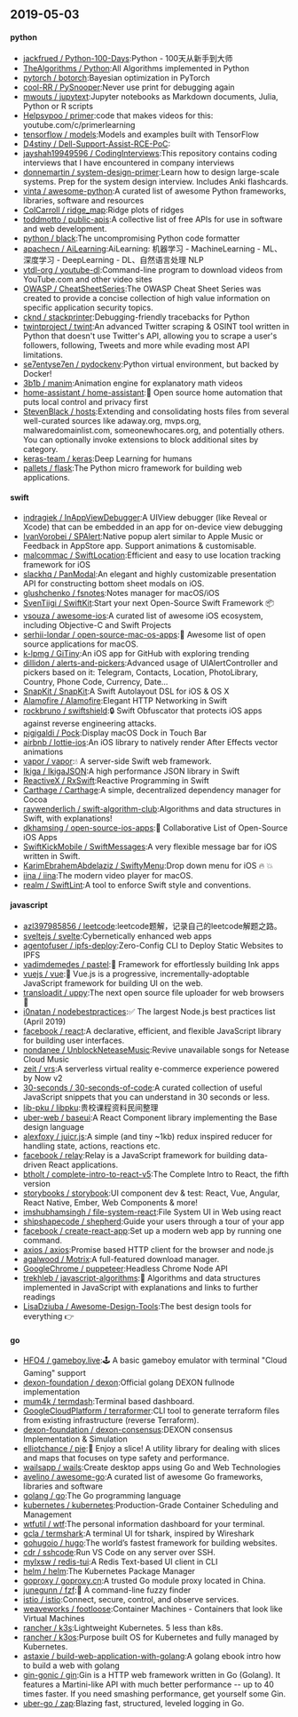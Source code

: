 ## 2019-05-03

#### python
* [jackfrued / Python-100-Days](https://github.com/jackfrued/Python-100-Days):Python - 100天从新手到大师
* [TheAlgorithms / Python](https://github.com/TheAlgorithms/Python):All Algorithms implemented in Python
* [pytorch / botorch](https://github.com/pytorch/botorch):Bayesian optimization in PyTorch
* [cool-RR / PySnooper](https://github.com/cool-RR/PySnooper):Never use print for debugging again
* [mwouts / jupytext](https://github.com/mwouts/jupytext):Jupyter notebooks as Markdown documents, Julia, Python or R scripts
* [Helpsypoo / primer](https://github.com/Helpsypoo/primer):code that makes videos for this: youtube.com/c/primerlearning
* [tensorflow / models](https://github.com/tensorflow/models):Models and examples built with TensorFlow
* [D4stiny / Dell-Support-Assist-RCE-PoC](https://github.com/D4stiny/Dell-Support-Assist-RCE-PoC):
* [jayshah19949596 / CodingInterviews](https://github.com/jayshah19949596/CodingInterviews):This repository contains coding interviews that I have encountered in company interviews
* [donnemartin / system-design-primer](https://github.com/donnemartin/system-design-primer):Learn how to design large-scale systems. Prep for the system design interview. Includes Anki flashcards.
* [vinta / awesome-python](https://github.com/vinta/awesome-python):A curated list of awesome Python frameworks, libraries, software and resources
* [ColCarroll / ridge_map](https://github.com/ColCarroll/ridge_map):Ridge plots of ridges
* [toddmotto / public-apis](https://github.com/toddmotto/public-apis):A collective list of free APIs for use in software and web development.
* [python / black](https://github.com/python/black):The uncompromising Python code formatter
* [apachecn / AiLearning](https://github.com/apachecn/AiLearning):AiLearning: 机器学习 - MachineLearning - ML、深度学习 - DeepLearning - DL、自然语言处理 NLP
* [ytdl-org / youtube-dl](https://github.com/ytdl-org/youtube-dl):Command-line program to download videos from YouTube.com and other video sites
* [OWASP / CheatSheetSeries](https://github.com/OWASP/CheatSheetSeries):The OWASP Cheat Sheet Series was created to provide a concise collection of high value information on specific application security topics.
* [cknd / stackprinter](https://github.com/cknd/stackprinter):Debugging-friendly tracebacks for Python
* [twintproject / twint](https://github.com/twintproject/twint):An advanced Twitter scraping & OSINT tool written in Python that doesn't use Twitter's API, allowing you to scrape a user's followers, following, Tweets and more while evading most API limitations.
* [se7entyse7en / pydockenv](https://github.com/se7entyse7en/pydockenv):Python virtual environment, but backed by Docker!
* [3b1b / manim](https://github.com/3b1b/manim):Animation engine for explanatory math videos
* [home-assistant / home-assistant](https://github.com/home-assistant/home-assistant):🏡
Open source home automation that puts local control and privacy first
* [StevenBlack / hosts](https://github.com/StevenBlack/hosts):Extending and consolidating hosts files from several well-curated sources like adaway.org, mvps.org, malwaredomainlist.com, someonewhocares.org, and potentially others. You can optionally invoke extensions to block additional sites by category.
* [keras-team / keras](https://github.com/keras-team/keras):Deep Learning for humans
* [pallets / flask](https://github.com/pallets/flask):The Python micro framework for building web applications.

#### swift
* [indragiek / InAppViewDebugger](https://github.com/indragiek/InAppViewDebugger):A UIView debugger (like Reveal or Xcode) that can be embedded in an app for on-device view debugging
* [IvanVorobei / SPAlert](https://github.com/IvanVorobei/SPAlert):Native popup alert similar to Apple Music or Feedback in AppStore app. Support animations & customisable.
* [malcommac / SwiftLocation](https://github.com/malcommac/SwiftLocation):Efficient and easy to use location tracking framework for iOS
* [slackhq / PanModal](https://github.com/slackhq/PanModal):An elegant and highly customizable presentation API for constructing bottom sheet modals on iOS.
* [glushchenko / fsnotes](https://github.com/glushchenko/fsnotes):Notes manager for macOS/iOS
* [SvenTiigi / SwiftKit](https://github.com/SvenTiigi/SwiftKit):Start your next Open-Source Swift Framework
📦
* [vsouza / awesome-ios](https://github.com/vsouza/awesome-ios):A curated list of awesome iOS ecosystem, including Objective-C and Swift Projects
* [serhii-londar / open-source-mac-os-apps](https://github.com/serhii-londar/open-source-mac-os-apps):🚀
Awesome list of open source applications for macOS.
* [k-lpmg / GiTiny](https://github.com/k-lpmg/GiTiny):An iOS app for GitHub with exploring trending
* [dillidon / alerts-and-pickers](https://github.com/dillidon/alerts-and-pickers):Advanced usage of UIAlertController and pickers based on it: Telegram, Contacts, Location, PhotoLibrary, Country, Phone Code, Currency, Date...
* [SnapKit / SnapKit](https://github.com/SnapKit/SnapKit):A Swift Autolayout DSL for iOS & OS X
* [Alamofire / Alamofire](https://github.com/Alamofire/Alamofire):Elegant HTTP Networking in Swift
* [rockbruno / swiftshield](https://github.com/rockbruno/swiftshield):🔒
Swift Obfuscator that protects iOS apps against reverse engineering attacks.
* [pigigaldi / Pock](https://github.com/pigigaldi/Pock):Display macOS Dock in Touch Bar
* [airbnb / lottie-ios](https://github.com/airbnb/lottie-ios):An iOS library to natively render After Effects vector animations
* [vapor / vapor](https://github.com/vapor/vapor):💧
A server-side Swift web framework.
* [Ikiga / IkigaJSON](https://github.com/Ikiga/IkigaJSON):A high performance JSON library in Swift
* [ReactiveX / RxSwift](https://github.com/ReactiveX/RxSwift):Reactive Programming in Swift
* [Carthage / Carthage](https://github.com/Carthage/Carthage):A simple, decentralized dependency manager for Cocoa
* [raywenderlich / swift-algorithm-club](https://github.com/raywenderlich/swift-algorithm-club):Algorithms and data structures in Swift, with explanations!
* [dkhamsing / open-source-ios-apps](https://github.com/dkhamsing/open-source-ios-apps):📱
Collaborative List of Open-Source iOS Apps
* [SwiftKickMobile / SwiftMessages](https://github.com/SwiftKickMobile/SwiftMessages):A very flexible message bar for iOS written in Swift.
* [KarimEbrahemAbdelaziz / SwiftyMenu](https://github.com/KarimEbrahemAbdelaziz/SwiftyMenu):Drop down menu for iOS
🔥
💥
* [iina / iina](https://github.com/iina/iina):The modern video player for macOS.
* [realm / SwiftLint](https://github.com/realm/SwiftLint):A tool to enforce Swift style and conventions.

#### javascript
* [azl397985856 / leetcode](https://github.com/azl397985856/leetcode):leetcode题解，记录自己的leetcode解题之路。
* [sveltejs / svelte](https://github.com/sveltejs/svelte):Cybernetically enhanced web apps
* [agentofuser / ipfs-deploy](https://github.com/agentofuser/ipfs-deploy):Zero-Config CLI to Deploy Static Websites to IPFS
* [vadimdemedes / pastel](https://github.com/vadimdemedes/pastel):🎨
Framework for effortlessly building Ink apps
* [vuejs / vue](https://github.com/vuejs/vue):🖖
Vue.js is a progressive, incrementally-adoptable JavaScript framework for building UI on the web.
* [transloadit / uppy](https://github.com/transloadit/uppy):The next open source file uploader for web browsers
🐶
* [i0natan / nodebestpractices](https://github.com/i0natan/nodebestpractices):✅
The largest Node.js best practices list (April 2019)
* [facebook / react](https://github.com/facebook/react):A declarative, efficient, and flexible JavaScript library for building user interfaces.
* [nondanee / UnblockNeteaseMusic](https://github.com/nondanee/UnblockNeteaseMusic):Revive unavailable songs for Netease Cloud Music
* [zeit / vrs](https://github.com/zeit/vrs):A serverless virtual reality e-commerce experience powered by Now v2
* [30-seconds / 30-seconds-of-code](https://github.com/30-seconds/30-seconds-of-code):A curated collection of useful JavaScript snippets that you can understand in 30 seconds or less.
* [lib-pku / libpku](https://github.com/lib-pku/libpku):贵校课程资料民间整理
* [uber-web / baseui](https://github.com/uber-web/baseui):A React Component library implementing the Base design language
* [alexfoxy / juicr.js](https://github.com/alexfoxy/juicr.js):A simple (and tiny ~1kb) redux inspired reducer for handling state, actions, reactions etc.
* [facebook / relay](https://github.com/facebook/relay):Relay is a JavaScript framework for building data-driven React applications.
* [btholt / complete-intro-to-react-v5](https://github.com/btholt/complete-intro-to-react-v5):The Complete Intro to React, the fifth version
* [storybooks / storybook](https://github.com/storybooks/storybook):UI component dev & test: React, Vue, Angular, React Native, Ember, Web Components & more!
* [imshubhamsingh / file-system-react](https://github.com/imshubhamsingh/file-system-react):File System UI in Web using react
* [shipshapecode / shepherd](https://github.com/shipshapecode/shepherd):Guide your users through a tour of your app
* [facebook / create-react-app](https://github.com/facebook/create-react-app):Set up a modern web app by running one command.
* [axios / axios](https://github.com/axios/axios):Promise based HTTP client for the browser and node.js
* [agalwood / Motrix](https://github.com/agalwood/Motrix):A full-featured download manager.
* [GoogleChrome / puppeteer](https://github.com/GoogleChrome/puppeteer):Headless Chrome Node API
* [trekhleb / javascript-algorithms](https://github.com/trekhleb/javascript-algorithms):📝
Algorithms and data structures implemented in JavaScript with explanations and links to further readings
* [LisaDziuba / Awesome-Design-Tools](https://github.com/LisaDziuba/Awesome-Design-Tools):The best design tools for everything
👉

#### go
* [HFO4 / gameboy.live](https://github.com/HFO4/gameboy.live):🕹️
A basic gameboy emulator with terminal "Cloud Gaming" support
* [dexon-foundation / dexon](https://github.com/dexon-foundation/dexon):Official golang DEXON fullnode implementation
* [mum4k / termdash](https://github.com/mum4k/termdash):Terminal based dashboard.
* [GoogleCloudPlatform / terraformer](https://github.com/GoogleCloudPlatform/terraformer):CLI tool to generate terraform files from existing infrastructure (reverse Terraform).
* [dexon-foundation / dexon-consensus](https://github.com/dexon-foundation/dexon-consensus):DEXON consensus Implementation & Simulation
* [elliotchance / pie](https://github.com/elliotchance/pie):🍕
Enjoy a slice! A utility library for dealing with slices and maps that focuses on type safety and performance.
* [wailsapp / wails](https://github.com/wailsapp/wails):Create desktop apps using Go and Web Technologies
* [avelino / awesome-go](https://github.com/avelino/awesome-go):A curated list of awesome Go frameworks, libraries and software
* [golang / go](https://github.com/golang/go):The Go programming language
* [kubernetes / kubernetes](https://github.com/kubernetes/kubernetes):Production-Grade Container Scheduling and Management
* [wtfutil / wtf](https://github.com/wtfutil/wtf):The personal information dashboard for your terminal.
* [gcla / termshark](https://github.com/gcla/termshark):A terminal UI for tshark, inspired by Wireshark
* [gohugoio / hugo](https://github.com/gohugoio/hugo):The world’s fastest framework for building websites.
* [cdr / sshcode](https://github.com/cdr/sshcode):Run VS Code on any server over SSH.
* [mylxsw / redis-tui](https://github.com/mylxsw/redis-tui):A Redis Text-based UI client in CLI
* [helm / helm](https://github.com/helm/helm):The Kubernetes Package Manager
* [goproxy / goproxy.cn](https://github.com/goproxy/goproxy.cn):A trusted Go module proxy located in China.
* [junegunn / fzf](https://github.com/junegunn/fzf):🌸
A command-line fuzzy finder
* [istio / istio](https://github.com/istio/istio):Connect, secure, control, and observe services.
* [weaveworks / footloose](https://github.com/weaveworks/footloose):Container Machines - Containers that look like Virtual Machines
* [rancher / k3s](https://github.com/rancher/k3s):Lightweight Kubernetes. 5 less than k8s.
* [rancher / k3os](https://github.com/rancher/k3os):Purpose built OS for Kubernetes and fully managed by Kubernetes.
* [astaxie / build-web-application-with-golang](https://github.com/astaxie/build-web-application-with-golang):A golang ebook intro how to build a web with golang
* [gin-gonic / gin](https://github.com/gin-gonic/gin):Gin is a HTTP web framework written in Go (Golang). It features a Martini-like API with much better performance -- up to 40 times faster. If you need smashing performance, get yourself some Gin.
* [uber-go / zap](https://github.com/uber-go/zap):Blazing fast, structured, leveled logging in Go.
